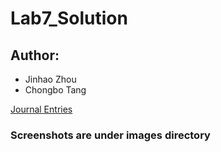 # Lab7_Solution
## Author:
-   Jinhao Zhou
-   Chongbo Tang

[Journal Entries](https://j5zhou.github.io/CSE110_Lab7/)

### Screenshots are under images directory